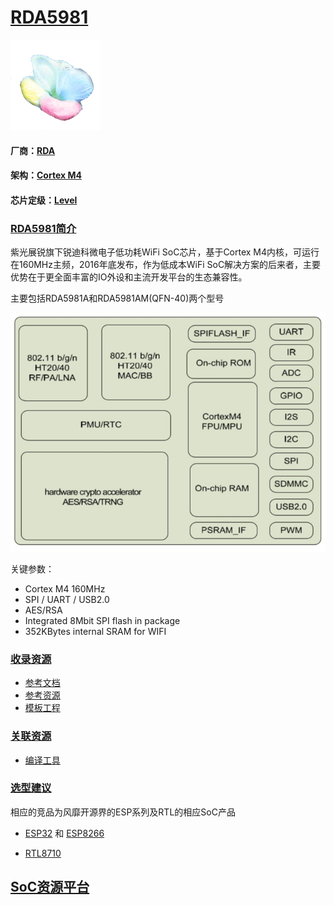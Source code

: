 ﻿# [RDA5981](https://github.com/sochub/RDA5981) 
[![sites](SoC/qitas.png)](http://www.qitas.cn) 
#### 厂商：[RDA](https://github.com/sochub/RDA)
#### 架构：[Cortex M4](https://github.com/sochub/CM4) 
#### 芯片定级：[Level](https://github.com/sochub/Level)
### [RDA5981简介](https://github.com/sochub/RDA5981/wiki)

紫光展锐旗下锐迪科微电子低功耗WiFi SoC芯片，基于Cortex M4内核，可运行在160MHz主频，2016年底发布，作为低成本WiFi SoC解决方案的后来者，主要优势在于更全面丰富的IO外设和主流开发平台的生态兼容性。

主要包括RDA5981A和RDA5981AM(QFN-40)两个型号

[![sites](SoC/RDA5981.jpg)](https://github.com/sochub) 

关键参数：

* Cortex M4 160MHz
* SPI / UART / USB2.0
* AES/RSA
* Integrated 8Mbit SPI flash in package
* 352KBytes internal SRAM for WIFI

### [收录资源](https://github.com/sochub/RDA5981)

* [参考文档](docs/)
* [参考资源](src/)
* [模板工程](demo/)

### [关联资源](https://github.com/sochub)

* [编译工具](https://github.com/sochub/arm-none-eabi)

### [选型建议](https://github.com/sochub)

相应的竞品为风靡开源界的ESP系列及RTL的相应SoC产品

* [ESP32](https://github.com/sochub/ESP32) 和 [ESP8266](https://github.com/sochub/ESP8266) 

* [RTL8710](https://github.com/sochub/RTL8710BN) 

##  [SoC资源平台](http://www.qitas.cn)


